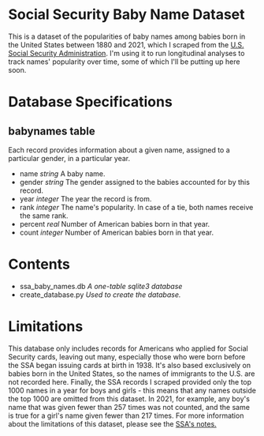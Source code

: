 # Social Security Baby Name Dataset
This is a dataset of the popularities of baby names among babies born in the United States between 1880 and 2021, which I scraped from the [U.S. Social Security Administration](https://www.ssa.gov/OACT/babynames/index.html). I'm using it to run longitudinal analyses to track names' popularity over time, some of which I'll be putting up here soon.

# Database Specifications
## babynames table
Each record provides information about a given name, assigned to a particular gender, in a particular year.
- name *string* A baby name.
- gender *string* The gender assigned to the babies accounted for by this record.
- year *integer* The year the record is from.
- rank *integer* The name's popularity. In case of a tie, both names receive the same rank.
- percent *real* Number of American babies born in that year.
- count *integer* Number of American babies born in that year.

# Contents
- ssa_baby_names.db *A one-table sqlite3 database*
- create_database.py *Used to create the database.*

# Limitations
This database only includes records for Americans who applied for Social Security cards, leaving out many, especially those who were born before the SSA began issuing cards at birth in 1938. It's also based exclusively on babies born in the United States, so the names of immigrants to the U.S. are not recorded here. Finally, the SSA records I scraped provided only the top 1000 names in a year for boys and girls - this means that any names outside the top 1000 are omitted from this dataset. In 2021, for example, any boy's name that was given fewer than 257 times was not counted, and the same is true for a girl's name given fewer than 217 times. For more information about the limitations of this dataset, please see the [SSA's notes.](https://www.ssa.gov/OACT/babynames/background.html)

